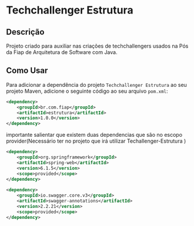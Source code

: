 # Techchallenger Estrutura

## Descrição
Projeto criado para auxiliar nas criações de techchallengers usados na Pós da Fiap de Arquitetura de Software com Java.

## Como Usar
Para adicionar a dependência do projeto `Techchallenger Estrutura` ao seu projeto Maven, adicione o seguinte código ao seu arquivo `pom.xml`:

```xml
<dependency>
    <groupId>br.com.fiap</groupId>
    <artifactId>estrutura</artifactId>
    <version>1.0.0</version>
</dependency>
```
importante salientar que existem duas dependencias que são no escopo provider(Necessário ter no projeto que irá utilizar Techallenger-Estrutura )
```xml
<dependency>
    <groupId>org.springframework</groupId>
    <artifactId>spring-web</artifactId>
    <version>6.1.5</version>
    <scope>provided</scope>
</dependency>
		
<dependency>
    <groupId>io.swagger.core.v3</groupId>
    <artifactId>swagger-annotations</artifactId>
    <version>2.2.21</version>
    <scope>provided</scope>
</dependency>
